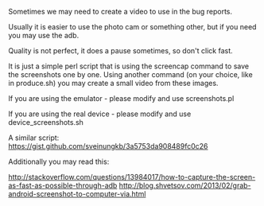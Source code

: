 Sometimes we may need to create a video to use in the bug reports.

Usually it is easier to use the photo cam or something other, but if you need you may use the adb.

Quality is not perfect, it does a pause sometimes, so don't click fast.

It is just a simple perl script that is using the screencap command to save the screenshots one by one.
Using another command (on your choice, like in produce.sh) you may create a small video from these images.

If you are using the emulator - please modify and use screenshots.pl

If you are using the real device - please modify and use device_screenshots.sh

A similar script:
https://gist.github.com/sveinungkb/3a5753da908489fc0c26

Additionally you may read this:

http://stackoverflow.com/questions/13984017/how-to-capture-the-screen-as-fast-as-possible-through-adb
http://blog.shvetsov.com/2013/02/grab-android-screenshot-to-computer-via.html
